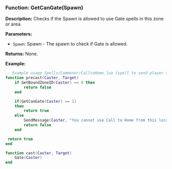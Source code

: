 ### Function: GetCanGate(Spawn)

**Description:**
Checks if the Spawn is allowed to use Gate spells in this zone or area.

**Parameters:**
- `Spawn`: Spawn - The spawn to check if Gate is allowed.

**Returns:** None.

**Example:**

```lua
-- Example usage Spells/Commoner/CalltoHome.lua (spell to send player to their Bind with Gate)
function precast(Caster, Target)
    if GetBoundZoneID(Caster) == 0 then
        return false
    end

    if(GetCanGate(Caster) == 1)
    then
        return true   
    else
        SendMessage(Caster, "You cannot use Call to Home from this location.", "red")
        return false
    end

 return true
end

function cast(Caster, Target)
    Gate(Caster)    
end
```
